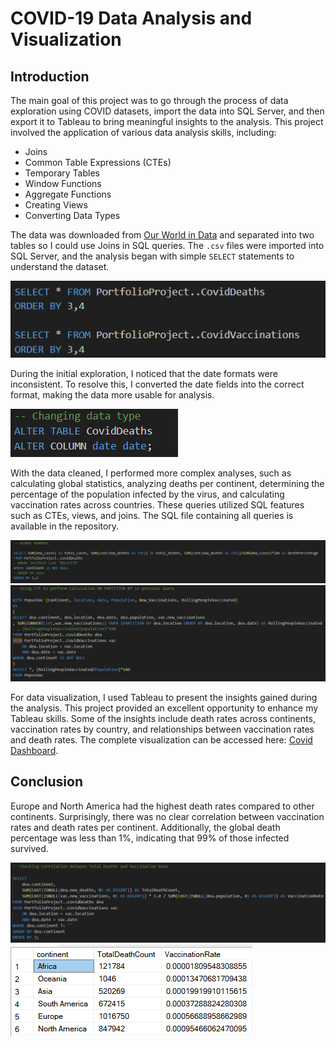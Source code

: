 # COVID-19 Data Analysis and Visualization

## Introduction
The main goal of this project was to go through the process of data exploration using COVID datasets, import the data into SQL Server, and then export it to Tableau to bring meaningful insights to the analysis. This project involved the application of various data analysis skills, including:

- Joins
- Common Table Expressions (CTEs)
- Temporary Tables
- Window Functions
- Aggregate Functions
- Creating Views
- Converting Data Types

The data was downloaded from [Our World in Data](https://ourworldindata.org/covid-deaths) and separated into two tables so I could use Joins in SQL queries. The `.csv` files were imported into SQL Server, and the analysis began with simple `SELECT` statements to understand the dataset.

![Select](Select.png)

During the initial exploration, I noticed that the date formats were inconsistent. To resolve this, I converted the date fields into the correct format, making the data more usable for analysis.

![Type](Type.png)

With the data cleaned, I performed more complex analyses, such as calculating global statistics, analyzing deaths per continent, determining the percentage of the population infected by the virus, and calculating vaccination rates across countries. These queries utilized SQL features such as CTEs, views, and joins. The SQL file containing all queries is available in the repository.

![Global](Global.png)
![CTE](CTE.png)

For data visualization, I used Tableau to present the insights gained during the analysis. This project provided an excellent opportunity to enhance my Tableau skills. Some of the insights include death rates across continents, vaccination rates by country, and relationships between vaccination rates and death rates. The complete visualization can be accessed here: [Covid Dashboard](https://public.tableau.com/app/profile/arthur.picolo.dos.reis/viz/CovidDashboard_17371238803370/Dashboard).

## Conclusion
Europe and North America had the highest death rates compared to other continents. Surprisingly, there was no clear correlation between vaccination rates and death rates per continent. Additionally, the global death percentage was less than 1%, indicating that 99% of those infected survived. 

![Vac](Vac.png)
![Vac Return](Vac_return.png)
